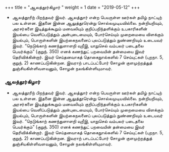 ﻿+++
title = "ஆலத்தூர்கிழார்  "
weight = 1
date = "2019-05-12"
+++


- ஆலத்தூரிற் பிறந்தவர் இவர். ஆலத்துார் என்ற பெயருள்ள ஊர்கள் தமிழ் நாட்டிற் பல உள்ளன. இதனை இன்ன ஆலுத்தூரென்று சொல்லமுடியவில்லை. நன்றியறிவும், அரசர்களை இடித்துக்கூறும் மனவலியும் குறிப்பறிந்தளிக்கும் உபகாரிகளின் இயல்பை வெளிப்படுத்தும் அன்புடைமையும், போர்செய்யும் முறைமையை விளக்கும் இயல்பும், பொருள்களின் இயற்கைநலனைப் புலப்படுத்தும் நுண்ணறிவும் உடையவர் இவர். “நெடுங்காற் கணந்துளாளறி வுறீஇ, யாறுசெல் வம்பலர் படைதலை பெயர்க்கும்” (குறுந். 350)  எனக் கணந்துட் பறவையின் தன்மையை இவர் தெரிவிக்கின்றார். இவர் செய்தனவாகத் தொகைநுால்களில் 7 செய்யுட்கள் (புறநா. 5,  குறுந். 2)  காணப்படுகின்றன. இவராற் பாடப்பட்போர் சோழன் குளமுற்றத்துத் துஞ்சியகிள்ளிவளவனும், சோழன் நலங்கிள்ளியுமாவர். 
  
### ஆலத்தூர்கிழார்  
- ஆலத்தூரிற் பிறந்தவர் இவர். ஆலத்துார் என்ற பெயருள்ள ஊர்கள் தமிழ் நாட்டிற் பல உள்ளன. இதனை இன்ன ஆலுத்தூரென்று சொல்லமுடியவில்லை. நன்றியறிவும், அரசர்களை இடித்துக்கூறும் மனவலியும் குறிப்பறிந்தளிக்கும் உபகாரிகளின் இயல்பை வெளிப்படுத்தும் அன்புடைமையும், போர்செய்யும் முறைமையை விளக்கும் இயல்பும், பொருள்களின் இயற்கைநலனைப் புலப்படுத்தும் நுண்ணறிவும் உடையவர் இவர். “நெடுங்காற் கணந்துளாளறி வுறீஇ, யாறுசெல் வம்பலர் படைதலை பெயர்க்கும்” (குறுந். 350)  எனக் கணந்துட் பறவையின் தன்மையை இவர் தெரிவிக்கின்றார். இவர் செய்தனவாகத் தொகைநுால்களில் 7 செய்யுட்கள் (புறநா. 5,  குறுந். 2)  காணப்படுகின்றன. இவராற் பாடப்பட்போர் சோழன் குளமுற்றத்துத் துஞ்சியகிள்ளிவளவனும், சோழன் நலங்கிள்ளியுமாவர். 
